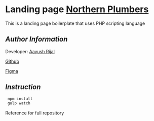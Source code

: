 # Landing page [Northern Plumbers](https://localnorthernplumbersmelbourne.com.au/)

This is a landing page boilerplate that uses PHP scripting language

## _Author Information_

Developer: [Aayush Rijal](https://www.aayushrijal.info)

[Github](https://github.com/aayushrijal91/northern_plumber)

[Figma](https://www.figma.com/file/0KEuBXOMhUV3eq8O1xAJGJ/Mister-Plumber-%26-On-Call?type=design&node-id=0-1&mode=design&t=BwUj0hvcu8eMJWHQ-0)

## _Instruction_

```bash
 npm install
 gulp watch
 ```

Reference for full repository
